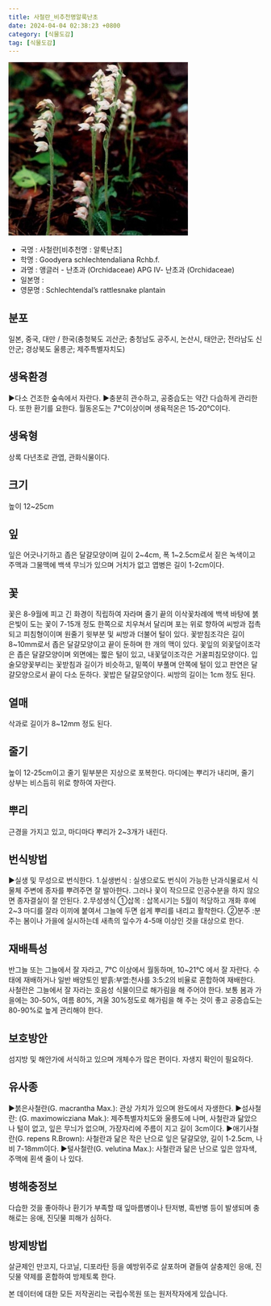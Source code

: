 ```yaml
---
title: 사철란_비추천명알룩난초
date: 2024-04-04 02:38:23 +0800
category: [식물도감]
tag: [식물도감]
---
```




![사철란[비추천명 : 알룩난초]](/assets/img/fileUpload/plants/basic/Orchidaceae/Goodyera/22641/1_th2.JPG)
- 국명 : 사철란[비추천명 : 알룩난초]
- 학명 : Goodyera schlechtendaliana Rchb.f.
- 과명 : 앵글러 - 난초과 (Orchidaceae) APG Ⅳ- 난초과 (Orchidaceae)
- 일본명 : 
- 영문명 : Schlechtendal’s rattlesnake plantain


## 분포
일본, 중국, 대만 / 한국(충청북도 괴산군; 충청남도 공주시, 논산시, 태안군; 전라남도 신안군; 경상북도 울릉군; 제주특별자치도) 
## 생육환경
▶다소 건조한 숲속에서 자란다. 
▶충분히 관수하고, 공중습도는 약간 다습하게 관리한다. 또한 환기를 요한다. 월동온도는 7℃이상이며 생육적온은 15-20℃이다.
## 생육형
상록 다년초로 관엽, 관화식물이다.
## 크기
높이 12~25cm
## 잎
잎은 어긋나기하고 좁은 달걀모양이며 길이 2~4cm, 폭 1~2.5cm로서 짙은 녹색이고 주맥과 그물맥에 백색 무늬가 있으며 거치가 없고 엽병은 길이 1-2cm이다.
## 꽃
꽃은 8-9월에 피고 긴 화경이 직립하여 자라며 줄기 끝의 이삭꽃차례에 백색 바탕에 붉은빛이 도는 꽃이 7-15개 정도 한쪽으로 치우쳐서 달리며 포는 위로 향하여 씨방과 접촉되고 피침형이이며 원줄기 윗부분 및 씨방과 더불어 털이 있다. 꽃받침조각은 길이 8~10mm로서 좁은 달걀모양이고 끝이 둔하며 한 개의 맥이 있다. 꽃잎의 외꽃덮이조각은 좁은 달걀모양이며 외면에는 짧은 털이 있고, 내꽃덮이조각은 거꿀피침모양이다. 입술모양꽃부리는 꽃받침과 길이가 비슷하고, 밑쪽이 부풀며 안쪽에 털이 있고 판연은 달걀모양으로서 끝이 다소 둔하다. 꽃밥은 달걀모양이다. 씨방의 길이는 1cm 정도 된다.
## 열매
삭과로 길이가 8~12mm 정도 된다.
## 줄기
높이 12-25cm이고 줄기 밑부분은 지상으로 포복한다. 마디에는 뿌리가 내리며, 줄기 상부는 비스듬히 위로 향하여 자란다.
## 뿌리
근경을 가지고 있고, 마디마다 뿌리가 2~3개가 내린다.
## 번식방법
▶실생 및 무성으로 번식한다. 
1.실생번식 : 실생으로도 번식이 가능한 난과식물로서 식물체 주변에 종자를 뿌려주면 잘 발아한다. 그러나 꽃이 작으므로 인공수분을 하지 않으면 종자결실이 잘 안된다. 
2.무성생식 
①삽목 : 삽목시기는 5월이 적당하고 개화 후에 2~3 마디를 잘라 이끼에 붙여서 그늘에 두면 쉽게 뿌리를 내리고 활착한다. 
②분주 :분주는 봄이나 가을에 실시하는데 새촉의 잎수가 4-5매 이상인 것을 대상으로 한다.
## 재배특성
반그늘 또는 그늘에서 잘 자라고, 7℃ 이상에서 월동하며, 10~21℃ 에서 잘 자란다. 수태에 재배하거나 일반 배양토인 밭흙:부엽:천사를 3:5:2의 비율로 혼합하여 재배한다. 사철란은 그늘에서 잘 자라는 호음성 식물이므로 해가림을 해 주어야 한다. 보통 봄과 가을에는 30-50%, 여름 80%, 겨울 30%정도로 해가림을 해 주는 것이 좋고 공중습도는 80-90%로 높게 관리해야 한다.
## 보호방안
섬지방 및 해안가에 서식하고 있으며 개체수가 많은 편이다. 자생지 확인이 필요하다.
## 유사종
▶붉은사철란(G. macrantha Max.): 관상 가치가 있으며 완도에서 자생한다.
▶섬사철란: (G. maximowicziana Mak.): 제주특별자치도와 울릉도에 나며, 사철란과 닮았으나 털이 없고, 잎은 무늬가 없으며, 가장자리에 주름이 지고 길이 3cm이다.
▶애기사철란(G. repens R.Brown): 사철란과 닮은 작은 난으로 잎은 달걀모양, 길이 1-2.5cm, 나비 7-18mm이다.
▶털사철란(G. velutina Max.): 사철란과 닮은 난으로 잎은 암자색, 주맥에 횐색 줄이 나 있다.
## 병해충정보
다습한 것을 좋아하나 환기가 부족할 때 잎마름병이나 탄저병, 흑반병 등이 발생되며 충해로는 응애, 진딧물 피해가 심하다.
## 방제방법
살균제인 만코지, 다코닐, 디포라탄 등을 예방위주로 살포하며 곁들여 살충제인 응애, 진딧물 약제를 혼합하여 방제토록 한다.






본 데이터에 대한 모든 저작권리는 국립수목원 또는 원저작자에게 있습니다.
